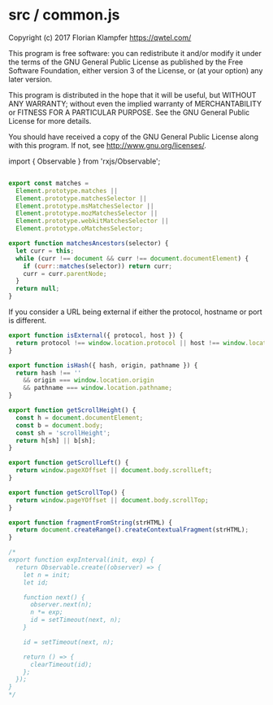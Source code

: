 # src / common.js
Copyright (c) 2017 Florian Klampfer <https://qwtel.com/>

This program is free software: you can redistribute it and/or modify
it under the terms of the GNU General Public License as published by
the Free Software Foundation, either version 3 of the License, or
(at your option) any later version.

This program is distributed in the hope that it will be useful,
but WITHOUT ANY WARRANTY; without even the implied warranty of
MERCHANTABILITY or FITNESS FOR A PARTICULAR PURPOSE.  See the
GNU General Public License for more details.

You should have received a copy of the GNU General Public License
along with this program.  If not, see <http://www.gnu.org/licenses/>.

import { Observable } from 'rxjs/Observable';


```js

export const matches =
  Element.prototype.matches ||
  Element.prototype.matchesSelector ||
  Element.prototype.msMatchesSelector ||
  Element.prototype.mozMatchesSelector ||
  Element.prototype.webkitMatchesSelector ||
  Element.prototype.oMatchesSelector;

export function matchesAncestors(selector) {
  let curr = this;
  while (curr !== document && curr !== document.documentElement) {
    if (curr::matches(selector)) return curr;
    curr = curr.parentNode;
  }
  return null;
}
```

If you consider a URL being external if either the protocol, hostname or port is different.


```js
export function isExternal({ protocol, host }) {
  return protocol !== window.location.protocol || host !== window.location.host;
}

export function isHash({ hash, origin, pathname }) {
  return hash !== ''
    && origin === window.location.origin
    && pathname === window.location.pathname;
}

export function getScrollHeight() {
  const h = document.documentElement;
  const b = document.body;
  const sh = 'scrollHeight';
  return h[sh] || b[sh];
}

export function getScrollLeft() {
  return window.pageXOffset || document.body.scrollLeft;
}

export function getScrollTop() {
  return window.pageYOffset || document.body.scrollTop;
}

export function fragmentFromString(strHTML) {
  return document.createRange().createContextualFragment(strHTML);
}

/*
export function expInterval(init, exp) {
  return Observable.create((observer) => {
    let n = init;
    let id;

    function next() {
      observer.next(n);
      n *= exp;
      id = setTimeout(next, n);
    }

    id = setTimeout(next, n);

    return () => {
      clearTimeout(id);
    };
  });
}
*/
```


